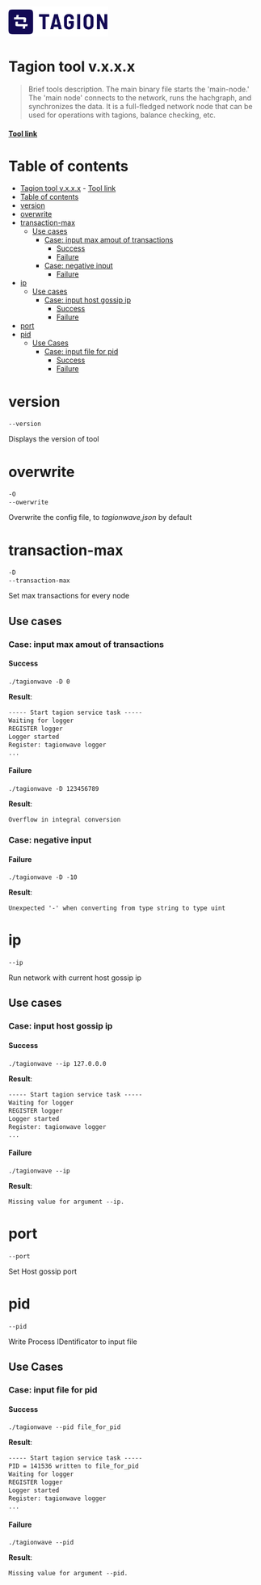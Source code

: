<a href="https://tagion.org"><img alt="tagion logo" src="https://github.com/tagion/resources/raw/master/branding/logomark.svg?sanitize=true" alt="tagion.org" height="60"></a>
# Tagion tool v.x.x.x
> Brief tools description.
> The main binary file starts the 'main-node.' The 'main node' connects to the network, runs the hachgraph, and synchronizes the data. It is a full-fledged network node that can be used for operations with tagions, balance checking, etc.

#### [Tool link](https://github.com/tagion/tagion/tree/release/src/bin-wave)

# Table of contents
- [Tagion tool v.x.x.x](#tagion-tool-vxxx)
      - [Tool link](#tool-link)
- [Table of contents](#table-of-contents)
- [version](#version)
- [overwrite](#overwrite)
- [transaction-max](#transaction-max)
  - [Use cases](#use-cases)
    - [Case: input max amout of transactions](#case-input-max-amout-of-transactions)
      - [Success](#success)
      - [Failure](#failure)
    - [Case: negative input](#case-negative-input)
      - [Failure](#failure-1)
- [ip](#ip)
  - [Use cases](#use-cases-1)
    - [Case: input host gossip ip](#case-input-host-gossip-ip)
      - [Success](#success-1)
      - [Failure](#failure-2)
- [port](#port)
- [pid](#pid)
  - [Use Cases](#use-cases-2)
    - [Case: input file for pid](#case-input-file-for-pid)
      - [Success](#success-2)
      - [Failure](#failure-3)


# version
```
--version
```
Displays the version of tool

# overwrite
```
-O
--owerwrite
```
Overwrite the config file, to *tagionwave,json* by default

# transaction-max
```
-D
--transaction-max
```
Set max transactions for every node

## Use cases

### Case: input max amout of transactions

#### Success
```
./tagionwave -D 0
```
**Result**:<br>
```
----- Start tagion service task -----
Waiting for logger
REGISTER logger
Logger started
Register: tagionwave logger
...
```
#### Failure
```
./tagionwave -D 123456789
```
**Result**:<br>
```
Overflow in integral conversion
```
### Case: negative input

#### Failure
```
./tagionwave -D -10
```
**Result**:<br>
```
Unexpected '-' when converting from type string to type uint
```

# ip
```
--ip
```
Run network with current host gossip ip

## Use cases

### Case: input host gossip ip


#### Success
```
./tagionwave --ip 127.0.0.0
```

**Result**:<br>
```
----- Start tagion service task -----
Waiting for logger
REGISTER logger
Logger started
Register: tagionwave logger
...
```
#### Failure
```
./tagionwave --ip
```
**Result**:<br>
```
Missing value for argument --ip.
```

# port
```
--port
```
Set Host gossip port

# pid
```
--pid
```
Write Process IDentificator to input file

## Use Cases

### Case: input file for pid


#### Success
```
./tagionwave --pid file_for_pid
```
**Result**:<br>
```
----- Start tagion service task -----
PID = 141536 written to file_for_pid
Waiting for logger
REGISTER logger
Logger started
Register: tagionwave logger
...
```
#### Failure
```
./tagionwave --pid
```
**Result**:<br>
```
Missing value for argument --pid.
```